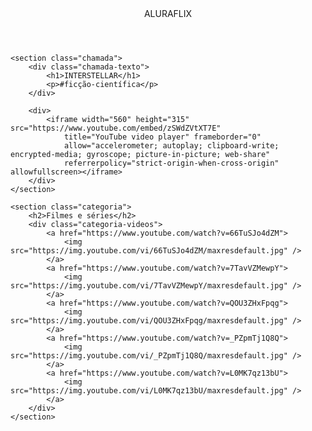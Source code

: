 <html lang="pt-BR">

<head>
    <link rel="stylesheet" href="styles.css">
    <link rel="preconnect" href="https://fonts.googleapis.com">
    <link rel="preconnect" href="https://fonts.gstatic.com" crossorigin>
    <link
        href="https://fonts.googleapis.com/css2?family=Chakra+Petch:ital,wght@0,300;0,400;0,500;0,600;0,700&display=swap"
        rel="stylesheet">
    <title>Aluraflix</title>
</head>

<body>
    <header>ALURAFLIX</header>

    <section class="chamada">
        <div class="chamada-texto">
            <h1>INTERSTELLAR</h1>
            <p>#ficção-científica</p>
        </div>

        <div>
            <iframe width="560" height="315" src="https://www.youtube.com/embed/zSWdZVtXT7E"
                title="YouTube video player" frameborder="0"
                allow="accelerometer; autoplay; clipboard-write; encrypted-media; gyroscope; picture-in-picture; web-share"
                referrerpolicy="strict-origin-when-cross-origin" allowfullscreen></iframe>
        </div>
    </section>

    <section class="categoria">
        <h2>Filmes e séries</h2>
        <div class="categoria-videos">
            <a href="https://www.youtube.com/watch?v=66TuSJo4dZM">
                <img src="https://img.youtube.com/vi/66TuSJo4dZM/maxresdefault.jpg" />
            </a>
            <a href="https://www.youtube.com/watch?v=7TavVZMewpY">
                <img src="https://img.youtube.com/vi/7TavVZMewpY/maxresdefault.jpg" />
            </a>
            <a href="https://www.youtube.com/watch?v=QOU3ZHxFpqg">
                <img src="https://img.youtube.com/vi/QOU3ZHxFpqg/maxresdefault.jpg" />
            </a>
            <a href="https://www.youtube.com/watch?v=_PZpmTj1Q8Q">
                <img src="https://img.youtube.com/vi/_PZpmTj1Q8Q/maxresdefault.jpg" />
            </a>
            <a href="https://www.youtube.com/watch?v=L0MK7qz13bU">
                <img src="https://img.youtube.com/vi/L0MK7qz13bU/maxresdefault.jpg" />
            </a>
        </div>
    </section>

</body>

</html>
